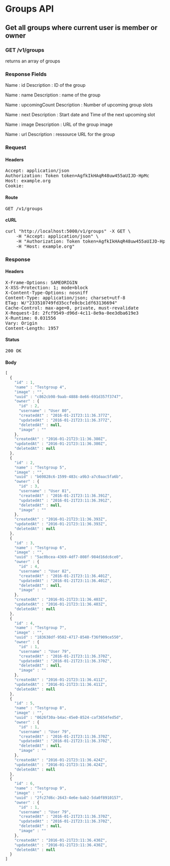 # Groups API

## Get all groups where current user is member or owner

### GET /v1/groups

returns an array of groups

### Response Fields

Name : id
Description : ID of the group

Name : name
Description : name of the group

Name : upcomingCount
Description : Number of upcoming group slots

Name : next
Description : Start date and Time of the next upcoming slot

Name : image
Description : URL of the group image

Name : url
Description : ressource URL for the group

### Request

#### Headers

<pre>Accept: application/json
Authorization: Token token=AgfkIkHAqR48uw455aUIJD-HpMc
Host: example.org
Cookie: </pre>

#### Route

<pre>GET /v1/groups</pre>

#### cURL

<pre class="request">curl &quot;http://localhost:5000/v1/groups&quot; -X GET \
	-H &quot;Accept: application/json&quot; \
	-H &quot;Authorization: Token token=AgfkIkHAqR48uw455aUIJD-HpMc&quot; \
	-H &quot;Host: example.org&quot;</pre>

### Response

#### Headers

<pre>X-Frame-Options: SAMEORIGIN
X-XSS-Protection: 1; mode=block
X-Content-Type-Options: nosniff
Content-Type: application/json; charset=utf-8
ETag: W/&quot;233510749fd35ccfe8cbc1df63136694&quot;
Cache-Control: max-age=0, private, must-revalidate
X-Request-Id: 2fcf9549-d96d-4c11-8e9a-0ee3dba619e3
X-Runtime: 0.031556
Vary: Origin
Content-Length: 1957</pre>

#### Status

<pre>200 OK</pre>

#### Body

```javascript
[
  {
    "id" : 1,
    "name" : "Testgroup 4",
    "image" : "",
    "uuid" : "c862cb98-9aab-4888-8e66-691d357f3747",
    "owner" : {
      "id" : 2,
      "username" : "User 80",
      "createdAt" : "2016-01-21T23:11:36.377Z",
      "updatedAt" : "2016-01-21T23:11:36.377Z",
      "deletedAt" : null,
      "image" : ""
    },
    "createdAt" : "2016-01-21T23:11:36.380Z",
    "updatedAt" : "2016-01-21T23:11:36.380Z",
    "deletedAt" : null
  },
  {
    "id" : 2,
    "name" : "Testgroup 5",
    "image" : "",
    "uuid" : "b69828c6-1599-483c-a9b3-a7c0aac5fa6b",
    "owner" : {
      "id" : 3,
      "username" : "User 81",
      "createdAt" : "2016-01-21T23:11:36.391Z",
      "updatedAt" : "2016-01-21T23:11:36.391Z",
      "deletedAt" : null,
      "image" : ""
    },
    "createdAt" : "2016-01-21T23:11:36.393Z",
    "updatedAt" : "2016-01-21T23:11:36.393Z",
    "deletedAt" : null
  },
  {
    "id" : 3,
    "name" : "Testgroup 6",
    "image" : "",
    "uuid" : "5ac0bcea-4369-4df7-808f-984d16dc6ce0",
    "owner" : {
      "id" : 4,
      "username" : "User 82",
      "createdAt" : "2016-01-21T23:11:36.401Z",
      "updatedAt" : "2016-01-21T23:11:36.401Z",
      "deletedAt" : null,
      "image" : ""
    },
    "createdAt" : "2016-01-21T23:11:36.403Z",
    "updatedAt" : "2016-01-21T23:11:36.403Z",
    "deletedAt" : null
  },
  {
    "id" : 4,
    "name" : "Testgroup 7",
    "image" : "",
    "uuid" : "183638df-9502-4717-8548-f36f909ce550",
    "owner" : {
      "id" : 1,
      "username" : "User 79",
      "createdAt" : "2016-01-21T23:11:36.370Z",
      "updatedAt" : "2016-01-21T23:11:36.370Z",
      "deletedAt" : null,
      "image" : ""
    },
    "createdAt" : "2016-01-21T23:11:36.411Z",
    "updatedAt" : "2016-01-21T23:11:36.411Z",
    "deletedAt" : null
  },
  {
    "id" : 5,
    "name" : "Testgroup 8",
    "image" : "",
    "uuid" : "0626f30a-b4ac-45e0-8524-caf3654fed5d",
    "owner" : {
      "id" : 1,
      "username" : "User 79",
      "createdAt" : "2016-01-21T23:11:36.370Z",
      "updatedAt" : "2016-01-21T23:11:36.370Z",
      "deletedAt" : null,
      "image" : ""
    },
    "createdAt" : "2016-01-21T23:11:36.424Z",
    "updatedAt" : "2016-01-21T23:11:36.424Z",
    "deletedAt" : null
  },
  {
    "id" : 6,
    "name" : "Testgroup 9",
    "image" : "",
    "uuid" : "2fc27d6c-2643-4e6e-bab2-5da0f8910157",
    "owner" : {
      "id" : 1,
      "username" : "User 79",
      "createdAt" : "2016-01-21T23:11:36.370Z",
      "updatedAt" : "2016-01-21T23:11:36.370Z",
      "deletedAt" : null,
      "image" : ""
    },
    "createdAt" : "2016-01-21T23:11:36.430Z",
    "updatedAt" : "2016-01-21T23:11:36.430Z",
    "deletedAt" : null
  }
]
```
